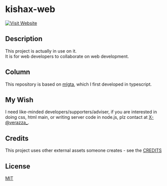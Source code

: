 # kishax-web

[![Visit Website](https://img.shields.io/badge/Visit_Website-007BFF?style=for-the-badge)](https://kishax.f5.si/)

## Description
This project is actually in use on it.  
It is for web developers to collaborate on web development.  

## Column
This repository is based on [mlgta](https://github.com/verazza/mlgta), which I first developed in typescript.  

## My Wish
I need like-minded developers/supporters/adviser, if you are interested in doing css, html main, or writing server code in node.js, plz contact at [X-@verazza_](https://x.com/verazza_).

## Credits
This project uses other external assets someone creates - see the [CREDITS](CREDITS)

## License
[MIT](LICENSE)
